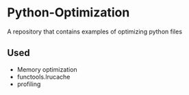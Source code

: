 # Python-Optimization

A repository that contains examples of optimizing python files

## Used

- Memory optimization
- functools.lrucache
- profiling
